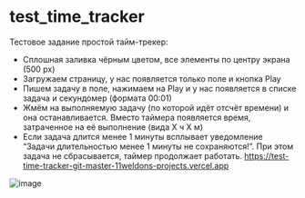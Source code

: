 # test_time_tracker
Тестовое задание
простой тайм-трекер:

- Сплошная заливка чёрным цветом, все элементы по центру экрана (500 px)
- Загружаем страницу, у нас появляется только поле и кнопка Play
- Пишем задачу в поле, нажимаем на Play и у нас появляется в списке задача и секундомер (формата 00:01)
- Жмём на выполняемую задачу (по которой идёт отсчёт времени) и она останавливается. Вместо таймера появляется время, затраченное на её выполнение (вида Х ч Х м)
- Если задача длится менее 1 минуты всплывает уведомление “Задачи длительностью менее 1 минуты не сохраняются!”. При этом задача не сбрасывается, таймер продолжает работать.
https://test-time-tracker-git-master-11weldons-projects.vercel.app

![image](https://github.com/11Weldon/test_time_tracker/assets/105884135/59ec42af-e65a-47a0-855a-bbf50f3b9643)
